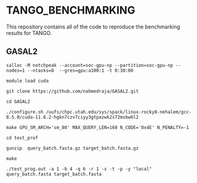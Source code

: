 # TANGO_BENCHMARKING

This repository contains all of the code to reproduce the benchmarking results for TANGO.

## GASAL2

```
salloc -M notchpeak --account=soc-gpu-np --partition=soc-gpu-np --nodes=1 --ntasks=8  --gres=gpu:a100:1 -t 0:30:00 

module load cuda

git clone https://github.com/nahmedraja/GASAL2.git

cd GASAL2

./configure.sh /uufs/chpc.utah.edu/sys/spack/linux-rocky8-nehalem/gcc-8.5.0/cuda-11.6.2-hgkn7czv7ciyy3gtpazwk2s72msbw6l2

make GPU_SM_ARCH='sm_80' MAX_QUERY_LEN=160 N_CODE='0x4E' N_PENALTY=-1  

cd test_prof

gunzip  query_batch.fasta.gz target_batch.fasta.gz

make 

./test_prog.out -a 1 -b 4 -q 6 -r 1 -s -t -p -y "local" query_batch.fasta target_batch.fasta
```
